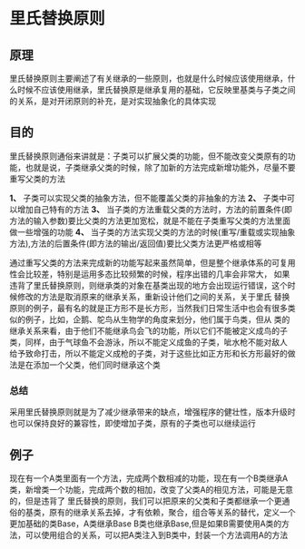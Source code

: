 # 里氏替换原则

## 原理
里氏替换原则主要阐述了有关继承的一些原则，也就是什么时候应该使用继承，什么时候不应该使用继承，里氏替换原是继承复用的基础，它反映里基类与子类之间的关系，是对开闭原则的补充，是对实现抽象化的具体实现

## 目的
里氏替换原则通俗来讲就是：子类可以扩展父类的功能，但不能改变父类原有的功能，也就是说，子类继承父类的时候，除了加新的方法完成新增功能外，尽量不要重写父类的方法

**1、** 子类可以实现父类的抽象方法，但不能覆盖父类的非抽象的方法
**2、** 子类中可以增加自己特有的方法
**3、** 当子类的方法重载父类的方法时，方法的前置条件(即方法的输入参数)要比父类的方法更加宽松，就是不能在子类重写父类的方法里面做一些增强的功能
**4、** 当子类的方法实现父类的方法的时候(重写/重载或实现抽象方法),方法的后置条件(即方法的输出/返回值)要比父类方法更严格或相等

通过重写父类的方法来完成新的功能写起来虽然简单，但是整个继承体系的可复用性会比较差，特别是运用多态比较频繁的时候，程序出错的几率会非常大，
如果违背了里氏替换原则，则继承类的对象在基类出现的地方会出现运行错误，这个时候修改的方法是取消原来的继承关系，重新设计他们之间的关系，关于里氏
替换原则的例子，最有名的就是正方形不是长方形，当然我们日常生活中也会有很多类似的例子，比如，企鹅、鸵鸟从生物学的角度来划分，他们属于鸟类，但从
类的继承关系来看，由于他们不能继承鸟会飞的功能，所以它们不能被定义成鸟的子类，同样，由于气球鱼不会游泳，所以不能定义成鱼的子类，呲水枪不能对敌人
给予致命打击，所以不能定义成枪的子类，对于这些比如正方形和长方形最好的做法是在添加一个父类，他们同时继承这个类
### 总结
采用里氏替换原则就是为了减少继承带来的缺点，增强程序的健壮性，版本升级时也可以保持良好的兼容性，即使增加子类，原有的子类也可以继续运行

## 例子
现在有一个A类里面有一个方法，完成两个数相减的功能，现在有一个B类继承A类，新增类一个功能，完成两个数的相加，改变了父类A的相见方法，可能是无意的，但是违背了
里氏替换的原则，我们可以把原来的父类和子类都继承一个更通俗的基类，原有的继承关系去掉，才有依赖，聚合，组合等关系的替代，定义一个更加基础的类Base，A类继承Base
B类也继承Base,但是如果B需要使用A类的方法，可以使用组合的关系，可以把A类注入到B类中，封装一个方法调用A的方法

